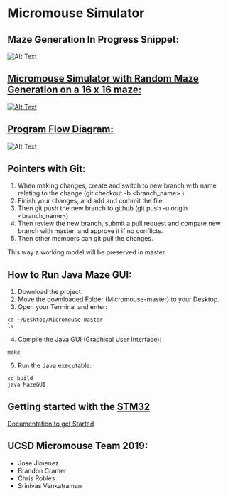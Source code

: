 # Micromouse Simulator

## Maze Generation In Progress Snippet:
![Alt Text](https://github.com/jimenezjose/Micromouse_Simulator/blob/master/images/MazeGUI_InProgress.gif)

## [Micromouse Simulator with Random Maze Generation on a 16 x 16 maze:](https://youtu.be/qkx38lglFaA)
[![Alt Text](https://github.com/jimenezjose/Micromouse_Simulator/blob/master/images/MazeGUI_Final.gif)](https://youtu.be/qkx38lglFaA)

## [Program Flow Diagram:](https://github.com/jimenezjose/Micromouse_Simulator/tree/master/src)
![Alt Text](https://github.com/jimenezjose/Micromouse_Simulator/blob/master/images/Micromouse_Simulator_Flow_Diagram.png)

## Pointers with Git:

1) When making changes, create and switch to new branch with name relating to the change (git checkout -b <branch_name> )
2) Finish your changes, and add and commit the file.
3) Then git push the new branch to github (git push -u origin <branch_name>)
4) Then review the new branch, submit a pull request and compare new branch with master, and approve it if no conflicts.
5) Then other members can git pull the changes.
 
This way a working model will be preserved in master.

## How to Run Java Maze GUI:
    
1.  Download the project.
2.  Move the downloaded Folder (Micromouse-master) to your Desktop.
3.  Open your Terminal and enter:
```
cd ~/Desktop/Micromouse-master
ls
```
4. Compile the Java GUI (Graphical User Interface):
```
make
```
5. Run the Java executable: 
```
cd build
java MazeGUI 
```

## Getting started with the [STM32](https://github.com/jimenezjose/STM32)

[Documentation to get Started](https://github.com/jimenezjose/STM32)

## UCSD Micromouse Team 2019:
 * Jose Jimenez
 * Brandon Cramer
 * Chris Robles
 * Srinivas Venkatraman
